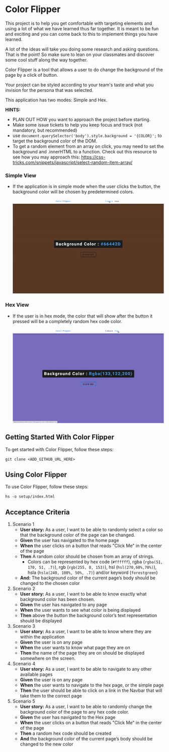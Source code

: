 # Color Flipper

This project is to help you get comfortable with targeting elements and using a lot of what we have learned thus far together. It is meant to be fun and exciting and you can come back to this to implement things you have learned. 

A lot of the ideas will take you doing some research and asking questions. That is the point! So make sure to lean on your classmates and discover some cool stuff along the way together.


Color Flipper is a tool that allows a user to do change the background of the page by a click of button.

Your project can be styled according to your team's taste and what you invision for the persona that was selected.

This application has two modes: Simple and Hex.

**HINTS:** 
- PLAN OUT HOW you want to approach the project before starting.
- Make some issue tickets to help you keep focus and track (not mandatory, but recommended)
- use `document.querySelector('body').style.background = '{COLOR}';` to target the background color of the DOM.
- To get a random element from an array on click, you may need to set the background and .innerHTML to a function. Check out this resource to see how you may approach this: https://css-tricks.com/snippets/javascript/select-random-item-array/


### Simple View
- If the application is in simple mode when the user clicks the button, the background color will be chosen by predetermined colors.
  
  ![Simple Demo](SimpleGif.gif)
  
### Hex View

- If the user is in hex mode, the color that will show after the button it pressed will be a completely random hex code color.
  
  ![Hex Demo](HexGif.gif)

## Getting Started With Color Flipper

To get started with Color Flipper, follow these steps:

```
git clone <ADD_GITHUB_URL_HERE>
```

## Using Color Flipper

To use Color Flipper, follow these steps:

```shell
hs -o setup/index.html
```

## Acceptance Criteria
1. Scenario 1
    - **User story:** As a user, I want to be able to randomly select a color so that the background color of the page can be changed.
    - **Given** the user has navigated to the home page
    - **When** the user clicks on a button that reads "Click Me" in the center of the page
    - **Then** A random color should be chosen from an array of strings. 
       - Colors can be represented by hex code (`#ffffff`), rgba (`rgba(51, 170, 51, .7)`), rgb (`rgb(255, 0, 153)`), hsl (`hsl(270,60%,70%)`), hsla (`hsla(240, 100%, 50%, .7)`) and/or keyword (`forestgreen`)
    - **And:** The background color of the current page’s body should be changed to the chosen color
1. Scenario 2
    - **User story:** As a user, I want to be able to know exactly what background color has been chosen.
    - **Given** the user has navigated to any page
    - **When** the user wants to see what color is being displayed
    - **Then** above the button the background color’s text representation should be displayed
1. Scenario 3
    - **User story:** As a user, I want to be able to know where they are within the application
    - **Given** the user is on any page
    - **When** the user wants to know what page they are on
    - **Then** the name of the page they are on should be displayed somewhere on the screen.
1. Scenario 4
    - **User story:** As a user, I want to be able to navigate to any other available pages
    - **Given** the user is on any page
    - **When** the user wants to navigate to the hex page, or the simple page
    - **Then** the user should be able to click on a link in the Navbar that will take them to the correct page
1. Scenario 5
    - **User story:** As a user, I want to be able to randomly change the background color of the page to any hex code color.
    - **Given** the user has navigated to the Hex page
    - **When** the user clicks on a button that reads "Click Me" in the center of the page
    - **Then** a random hex code should be created
    - **And** the background color of the current page’s body should be changed to the new color
